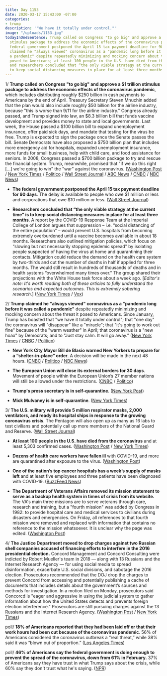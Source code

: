 ```yaml
---
title: Day 1153
date: 2020-03-17 15:43:00 -07:00
categories:
- trump
description: '"We have it totally under control."'
image: "/uploads/1153.jpg"
todayInOneSentence: Trump called on Congress "to go big" and approve a $1 trillion
  stimulus package to address the economic effects of the coronavirus pandemic;  the
  federal government postponed the April 15 tax payment deadline for 90 days; Trump
  claimed he "always viewed" coronavirus as a "pandemic long before it was called
  a pandemic" despite repeatedly minimizing and mocking concern about the threat it
  posed to Americans; at least 100 people in the U.S. have died from the coronavirus;
  and researchers concluded that “the only viable strategy at the current time" is
  to keep social distancing measures in place for at least three months.
---
```


1/ **Trump called on Congress "to go big" and approve a $1 trillion stimulus package to address the economic effects of the coronavirus pandemic**, which includes distributing roughly $250 billion in cash payments to Americans by the end of April. Treasury Secretary Steven Mnuchin added that the plan would also include roughly $50 billion for the airline industry, because "this is worse than 9/11 for the airline industry." Congress already passed, and Trump signed into law, an $8.3 billion bill that funds vaccine development and provides money to state and local governments. Last week, the House passed a $100 billion bill to expand unemployment insurance, offer paid sick days, and mandate that testing for the virus be free. Trump is expected to sign the package once the Senate passes the bill. Senate Democrats have also proposed a $750 billion plan that includes more emergency aid for hospitals, expanded unemployment insurance, more funds for small business, help with child care, and food assistance for seniors. In 2008, Congress passed a $700 billion package to try and rescue the financial system. Trump, meanwhile, promised that "if we do this right \[...\] we're going to win" the "war" against the coronavirus. ([Washington Post](https://www.washingtonpost.com/us-policy/2020/03/17/trump-coronavirus-stimulus-package/) / [New York Times](https://www.nytimes.com/2020/03/17/us/politics/stimulus-package.html) / [Politico](https://www.politico.com/news/2020/03/17/coronavirus-1-trillion-emergency-stimulus-133821) / [Wall Street Journal](https://www.wsj.com/articles/trump-administration-seeking-850-billion-stimulus-package-11584448802) / [ABC News](https://abcnews.go.com/Politics/government-response-updates-coronavirus-task-force-briefs-15/story?id=69640056) / [CNBC](https://www.cnbc.com/2020/03/17/mnuchin-says-trump-administration-is-looking-to-get-cash-to-americans-immediately.html) / [NBC News](https://www.nbcnews.com/politics/congress/senate-democrats-have-prepped-third-coronavirus-aid-package-n1161506))

* **The federal government postponed the April 15 tax payment deadline for 90 days**. The delay is available to people who owe $1 million or less and corporations that owe $10 million or less. ([Wall Street Journal](https://www.wsj.com/articles/u-s-postpones-april-15-tax-deadline-for-90-days-for-millions-of-americans-11584463242))

* **Researchers concluded that “the only viable strategy at the current time" is to keep social distancing measures in place for at least three months**. A report by the COVID-19 Response Team at the Imperial College of London argues that suppression – i.e. “social distancing of the entire population" – would prevent U.S. hospitals from becoming extremely overburdened until a vaccine becomes available in about 18 months. Researchers also outlined mitigation policies, which focus on “slowing but not necessarily stopping epidemic spread" by isolating people suspected of having the virus at home and quarantining their contacts. Mitigation could reduce the demand on the health care system by two-thirds and cut the number of deaths in half if applied for three months. The would still result in hundreds of thousands of deaths and in health systems “overwhelmed many times over." The group shared their projections with the White House task force about a week ago. \[*Editor's note: It's worth reading both of these articles to fully understand the scenarios and expected outcomes. This is extremely sobering research*.\] ([New York Times](https://www.nytimes.com/2020/03/16/us/coronavirus-fatality-rate-white-house.html) / [Vox](https://www.vox.com/science-and-health/2020/3/17/21181694/coronavirus-covid-19-lockdowns-end-how-long-months-years))

2/ **Trump claimed he "always viewed" coronavirus as a "pandemic long before it was called a pandemic"** despite repeatedly minimizing and mocking concern about the threat it posed to Americans. Since January, Trump has boasted that "we have it totally under control"; that "one day" the coronavirus will "disappear" like a "miracle"; that "it's going to work out fine" because of the "warm weather" in April; that coronavirus is a "new hoax" by Democrats; and to "Just stay calm. It will go away.” ([New York Times](https://www.nytimes.com/2020/03/17/us/politics/trump-coronavirus.html) / [CNBC](https://www.cnbc.com/2020/03/17/trump-dissed-coronavirus-pandemic-worry-now-claims-he-warned-about-it.html) / [Politico](https://www.politico.com/news/2020/03/17/trump-shifting-coronavirus-tone-134100))

* **New York City Mayor Bill de Blasio warned New Yorkers to prepare for a “shelter-in-place” order**. A decision will be made in the next 48 hours. ([CNBC](https://www.cnbc.com/2020/03/17/new-yorkers-should-be-prepared-for-a-shelter-in-place-order-mayor-bill-de-blasio-says.html) / [Politico](https://www.politico.com/states/new-york/city-hall/story/2020/03/17/de-blasio-prepare-for-shelter-in-place-order-1267460) / [NBC News](https://www.nbcnews.com/news/us-news/new-york-city-mayor-says-shelter-place-decision-coming-next-n1161516))

* **The European Union will close its external borders for 30 days**. Movement of people within the European Union’s 27 member nations will still be allowed under the restrictions. ([CNBC](https://www.cnbc.com/2020/03/17/coronavirus-european-union-leaders-agree-to-close-borders.html) / [Politico](https://www.politico.eu/article/the-eu-european-union-coronavirus-covid19-travel-ban-explained/))

* **Trump's press secretary is in self-quarantine**. ([New York Post](https://nypost.com/2020/03/17/stephanie-grisham-white-house-press-secretary-self-quarantines-after-coronavirus-exposure/))

* **Mick Mulvaney is in self-quarantine**.  ([New York Times](https://www.nytimes.com/2020/03/17/world/coronavirus-update-latest-news.html?action=click&module=Spotlight&pgtype=Homepage#link-ecbe59c))

3/ **The U.S. military will provide 5 million respirator masks, 2,000 ventilators, and ready its hospital ships in response to the growing coronavirus crisis**. The Pentagon will also open up as many as 16 labs to test civilians and potentially call up more members of the National Guard and Reserve. ([Wall Street Journal](https://www.wsj.com/articles/u-s-military-prepares-hospital-ships-for-deployment-11584471429))

* **At least 100 people in the U.S. have died from the coronavirus** and at least 5,303 confirmed cases. ([Washington Post](https://www.washingtonpost.com/national/us-coronavirus-death-toll-reaches-100/2020/03/17/f8d770c2-67a8-11ea-b313-df458622c2cc_story.html) / [New York Times](https://www.nytimes.com/interactive/2020/world/coronavirus-maps.html))

* **Dozens of health care workers have fallen ill** with COVID-19, and more are quarantined after exposure to the virus. ([Washington Post](https://www.washingtonpost.com/health/covid-19-hits-doctors-nurses-emts-threatening-health-system/2020/03/17/f21147e8-67aa-11ea-b313-df458622c2cc_story.html))

* **One of the nation’s top cancer hospitals has a week’s supply of masks left** and at least five employees and three patients have been diagnosed with COVID-19. ([BuzzFeed News](https://www.buzzfeednews.com/article/rosalindadams/a-top-cancer-hospital-faces-mask-shortages-as-covid-19))

* **The Department of Veterans Affairs removed its mission statement to serve as a backup health system in times of crisis from its website.** The VA's main three missions are to serve veterans through care, research and training, but a "fourth mission" was added by Congress in 1982: to provide hospital care and medical services to civilians during disasters and emergencies. On Friday, all references to that fourth mission were removed and replaced with information that contains no reference to the mission whatsoever. It is unclear why the page was edited. ([Washington Post](https://www.washingtonpost.com/national-security/2020/03/16/va-fourth-mission-website/))

4/ **The Justice Department moved to drop charges against two Russian shell companies accused of financing efforts to interfere in the 2016 presidential election.** Concord Management and Concord Consulting were indicted by Robert Mueller's team in 2018 — along with 13 Russians and the Internet Research Agency — for using social media to spread disinformation, exacerbate U.S. social divisions, and sabotage the 2016 election. Prosecutors recommended that the DOJ drop the charges to prevent Concord from accessing and potentially publishing a cache of documents that includes details about the government’s sources and methods for investigation. In a motion filed on Monday, prosecutors said Concorcd is "eager and aggressive in using the judicial system to gather information about how the United States detects and prevents foreign election interference." Prosecutors are still pursuing charges against the 13 Russians and the Internet Research Agency. ([Washington Post](https://www.washingtonpost.com/local/legal-issues/us-justice-dept-abandons-prosecution-of-russian-firm-indicted-in-mueller-election-interference-probe/2020/03/16/5f7c3fd6-64a9-11ea-912d-d98032ec8e25_story.html) / [New York Times](https://www.nytimes.com/2020/03/16/us/politics/concord-case-russian-interference.html))

poll/ **18% of Americans reported that they had been laid off or that their work hours had been cut because of the coronavirus pandemic**. 56% of Americans considered the coronavirus outbreak a “real threat,” while 38% said it was “blown out of proportion.” ([Los Angeles Times](https://www.latimes.com/business/story/2020-03-17/coronavirus-layoffs-work-hours-jobs))

poll/ **46% of Americans say the federal government is doing enough to prevent the spread of the coronavirus, down from 61% in February.** 37% of Americans say they have trust in what Trump says about the crisis, while 60% say they don't trust what he's saying. ([NPR](https://www.npr.org/2020/03/17/816680033/poll-americans-dont-trust-what-they-re-hearing-from-trump-on-coronavirus))